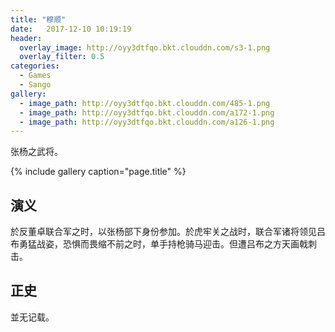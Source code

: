 ```yaml
---
title: "穆顺"
date:   2017-12-10 10:19:19
header:
  overlay_image: http://oyy3dtfqo.bkt.clouddn.com/s3-1.png
  overlay_filter: 0.5
categories:
  - Games
  - Sango
gallery:
  - image_path: http://oyy3dtfqo.bkt.clouddn.com/485-1.png
  - image_path: http://oyy3dtfqo.bkt.clouddn.com/a172-1.png
  - image_path: http://oyy3dtfqo.bkt.clouddn.com/a126-1.png
---
```


张杨之武将。

{% include gallery caption="page.title" %}

## 演义

於反董卓联合军之时，以张杨部下身份参加。於虎牢关之战时，联合军诸将领见吕布勇猛战姿，恐惧而畏缩不前之时，单手持枪骑马迎击。但遭吕布之方天画戟刺击。

## 正史

並无记载。